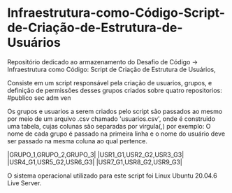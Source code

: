 # Infraestrutura-como-Código-Script-de-Criação-de-Estrutura-de-Usuários
Repositório dedicado ao armazenamento do Desafio de Código -> Infraestrutura como Código: Script de Criação de Estrutura de Usuários, 

Consiste em um script responsável pela criação de usuarios, grupos, e definição de permissões desses grupos criados sobre quatro repositorios:
#publico sec adm ven

Os grupos e usuarios a serem criados pelo script são passados ao mesmo por meio de um arquivo .csv chamado 'usuarios.csv', onde é construido uma tabela,
cujas colunas são separadas por virgula(,) por exemplo:
O nome de cada grupo é passado na primeira linha e o nome do usuário deve ser passado na mesma coluna ao qual pertence.

|GRUPO_1,GRUPO_2,GRUPO_3|
|USR1_G1,USR2_G2,USR3_G3|
|USR4_G1,USR5_G2,USR6_G3|
|USR7_G1,USR8_G2,USR9_G3|

O sistema operacional utilizado para este script foi Linux Ubuntu 20.04.6 Live Server.
